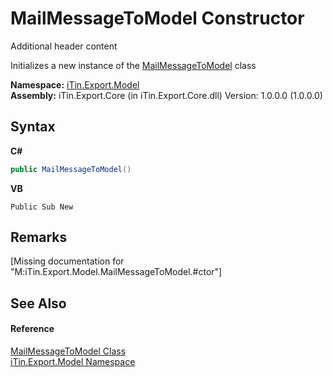 # MailMessageToModel Constructor 
Additional header content 

Initializes a new instance of the <a href="T_iTin_Export_Model_MailMessageToModel">MailMessageToModel</a> class

**Namespace:**&nbsp;<a href="N_iTin_Export_Model">iTin.Export.Model</a><br />**Assembly:**&nbsp;iTin.Export.Core (in iTin.Export.Core.dll) Version: 1.0.0.0 (1.0.0.0)

## Syntax

**C#**<br />
``` C#
public MailMessageToModel()
```

**VB**<br />
``` VB
Public Sub New
```


## Remarks
\[Missing <remarks> documentation for "M:iTin.Export.Model.MailMessageToModel.#ctor"\]

## See Also


#### Reference
<a href="T_iTin_Export_Model_MailMessageToModel">MailMessageToModel Class</a><br /><a href="N_iTin_Export_Model">iTin.Export.Model Namespace</a><br />
